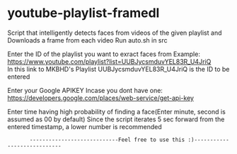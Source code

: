 # youtube-playlist-framedl
Script that intelligently detects faces from videos of the given playlist and Downloads a frame from each video 
Run auto.sh in src

Enter the ID of the playlist you want to exract faces from
     Example:
              https://www.youtube.com/playlist?list=UUBJycsmduvYEL83R_U4JriQ  
              In this link to MKBHD's Playlist
              UUBJycsmduvYEL83R_U4JriQ   is the ID to be entered
              
              
Enter your Google APIKEY 
      Incase you dont have one:
               https://developers.google.com/places/web-service/get-api-key
              

Enter time having high probability of finding a face(Enter minute, second is assumed as 00 by default)
       Since the script iterates 5 sec forward from the entered timestamp, a lower number is recommended
       
       
           ----------------------------Feel free to use this :)----------------------------
